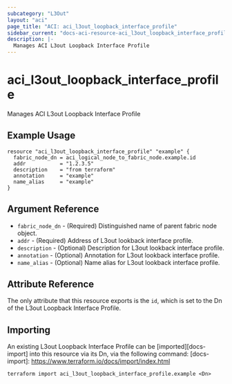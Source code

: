 ```yaml
---
subcategory: "L3Out"
layout: "aci"
page_title: "ACI: aci_l3out_loopback_interface_profile"
sidebar_current: "docs-aci-resource-aci_l3out_loopback_interface_profile"
description: |-
  Manages ACI L3out Loopback Interface Profile
---
```


# aci_l3out_loopback_interface_profile #
Manages ACI L3out Loopback Interface Profile

## Example Usage ##

```hcl
resource "aci_l3out_loopback_interface_profile" "example" {
  fabric_node_dn = aci_logical_node_to_fabric_node.example.id
  addr           = "1.2.3.5"
  description    = "from terraform"
  annotation     = "example"
  name_alias     = "example"
}
```


## Argument Reference ##

* `fabric_node_dn` - (Required) Distinguished name of parent fabric node object.
* `addr` - (Required) Address of L3out lookback interface profile.
* `description` - (Optional) Description for L3out lookback interface profile.
* `annotation` - (Optional) Annotation for L3out lookback interface profile.
* `name_alias` - (Optional) Name alias for L3out lookback interface profile.



## Attribute Reference

The only attribute that this resource exports is the `id`, which is set to the Dn of the L3out Loopback Interface Profile.

## Importing ##

An existing L3out Loopback Interface Profile can be [imported][docs-import] into this resource via its Dn, via the following command:
[docs-import]: https://www.terraform.io/docs/import/index.html


```
terraform import aci_l3out_loopback_interface_profile.example <Dn>
```
